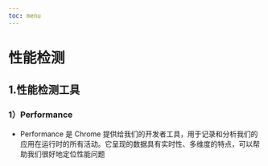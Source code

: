 ```yaml
---
toc: menu
---
```


# 性能检测

## 1.性能检测工具

### 1）Performance

- Performance 是 Chrome 提供给我们的开发者工具，用于记录和分析我们的应用在运行时的所有活动。它呈现的数据具有实时性、多维度的特点，可以帮助我们很好地定位性能问题
